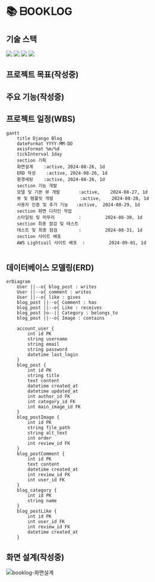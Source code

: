 # 📚 ᗷOOKᒪOG
## 기술 스택
<img src="https://img.shields.io/badge/Django-092E20?style=flat-square&logo=Django&logoColor=white"> <img src="https://img.shields.io/badge/Python-3776AB?style=flat-square&logo=Python&logoColor=white"> <img src="https://img.shields.io/badge/HTML5-E34F26?style=flat-square&logo=html5&logoColor=black"> <img src="https://img.shields.io/badge/CSS3-1572B6?style=flat-square&logo=CSS3&logoColor=black"> 

## 프로젝트 목표(작성중)
## 주요 기능(작성중)
## 프로젝트 일정(WBS)

```mermaid
gantt
    title Django Blog
    dateFormat YYYY-MM-DD
    axisFormat %m/%d
    tickInterval 1day
    section 기획
    화면설계    :active, 2024-08-26, 1d
    ERD 작성    :active, 2024-08-26, 1d
    환경세팅    :active, 2024-08-26, 1d
    section 기능 개발
    모델 및 기본 뷰 개발       :active,    2024-08-27, 1d
    뷰 및 템플릿 개발          :active,    2024-08-28, 1d
    사용자 인증 및 추가 기능   :active,  2024-08-29, 1d
    section 화면 디자인 작업
    스타일링 및 마무리         :         2024-08-30, 1d
    section 최종 점검 및 테스트
    테스트 및 최종 점검        :         2024-08-31, 1d
    section 사이트 배포
    AWS Lightsail 사이트 배포  :         2024-09-01, 1d
   
```


## 데이터베이스 모델링(ERD)
```mermaid
erDiagram
    User ||--o{ blog_post : writes
    User ||--o{ comment : writes
    User ||--o{ like : gives
    blog_post ||--o{ Comment : has
    blog_post ||--o{ Like : receives
    blog_post }o--|| Category : belongs_to
    blog_post ||--o{ Image : contains

    account_user {
        int id PK
        string username
        string email
        string password
        datetime last_login
    }
    blog_post {
        int id PK
        string title
        text content
        datetime created_at
        datetime updated_at
        int author_id FK
        int category_id FK
        int main_image_id FK
    }
    blog_postImage {
        int id PK
        string file_path
        string alt_text
        int order
        int review_id FK
    }
    blog_postComment {
        int id PK
        text content
        datetime created_at
        int review_id FK
        int user_id FK
    }
    blog_category {
        int id PK
        string name
    }
    blog_postLike {
        int id PK
        int user_id FK
        int review_id FK
        datetime created_at
    }
```
## 화면 설계(작성중)
![booklog-화면설계](https://github.com/user-attachments/assets/f6c4606f-7a6f-453b-993b-edfdef71f87a)
